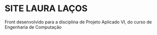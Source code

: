 # SITE LAURA LAÇOS
Front desenvolvido para a disciplina de Projeto Aplicado VI, do curso de Engenharia de Computação
